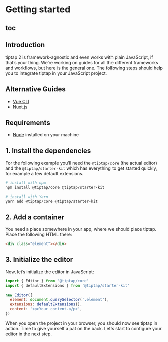 # Getting started

## toc

## Introduction
tiptap 2 is framework-agnostic and even works with plain JavaScript, if that’s your thing. We’re working on guides for all the different frameworks and workflows, but here is the general one. The following steps should help you to integrate tiptap in your JavaScript project.

## Alternative Guides
* [Vue CLI](/guide/getting-started/vue-cli)
* [Nuxt.js](/guide/getting-started/nuxtjs)

## Requirements
* [Node](https://nodejs.org/en/download/) installed on your machine

## 1. Install the dependencies
For the following example you’ll need the `@tiptap/core` (the actual editor) and the `@tiptap/starter-kit` which has everything to get started quickly, for example a few default extensions.

```bash
# install with npm
npm install @tiptap/core @tiptap/starter-kit

# install with Yarn
yarn add @tiptap/core @tiptap/starter-kit
```

## 2. Add a container
You need a place somewhere in your app, where we should place tiptap. Place the following HTML there:

```html
<div class="element"></div>
```

## 3. Initialize the editor
Now, let’s initialize the editor in JavaScript:

```js
import { Editor } from '@tiptap/core'
import { defaultExtensions } from '@tiptap/starter-kit'

new Editor({
  element: document.querySelector('.element'),
  extensions: defaultExtensions(),
  content: '<p>Your content.</p>',
})
```

When you open the project in your browser, you should now see tiptap in action. Time to give yourself a pat on the back. Let’s start to configure your editor in the next step.
